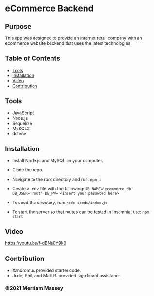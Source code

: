 # eCommerce Backend

## Purpose

This app was designed to provide an internet retail company with an ecommerce website backend that uses the latest technologies.

## Table of Contents
* [Tools](#tools)
* [Installation](#installation)
* [Video](#video)
* [Contribution](#contribution)

## Tools

- JavaScript
- Node.js
- Sequelize
- MySQL2
- dotenv

## Installation
- Install Node.js and MySQL on your computer.

- Clone the repo.

- Navigate to the root directory and run: 
`npm i`

- Create a .env file with the following: 
`DB_NAME='ecommerce_db'
DB_USER='root'
DB_PW='<insert your password here>' `

- To seed the directory, run:
`node seeds/index.js`

- To start the server so that routes can be tested in Insomnia, use: 
`npm start`

## Video

https://youtu.be/f-dBNa0Y9k0

## Contribution

- Xandromus provided starter code.
- Jude, Phil, and Matt R. provided significant assistance.

### ©️2021 Merriam Massey

